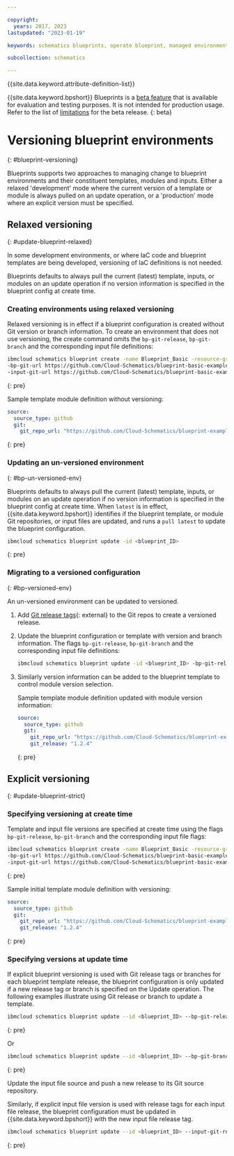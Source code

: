```yaml
---

copyright:
  years: 2017, 2023
lastupdated: "2023-01-19"

keywords: schematics blueprints, operate blueprint, managed environments

subcollection: schematics

---
```


{{site.data.keyword.attribute-definition-list}}

{{site.data.keyword.bpshort}} Blueprints is a [beta feature](/docs/schematics?topic=schematics-bp-beta-limitations) that is available for evaluation and testing purposes. It is not intended for production usage. Refer to the list of [limitations](/docs/schematics?topic=schematics-bp-beta-limitations#sc-bp-beta-limitation) for the beta release.
{: beta}

# Versioning blueprint environments 
{: #blueprint-versioning}

Blueprints supports two approaches to managing change to blueprint environments and their constituent templates, modules and inputs. Either a relaxed 'development' mode where the current version of a template or module is always pulled on an update operation, or a 'production' mode where an explicit version must be specified. 

## Relaxed versioning
{: #update-blueprint-relaxed} 

In some development environments, or where IaC code and blueprint templates are being developed, versioning of IaC definitions is not needed. 

Blueprints defaults to always pull the current (latest) template, inputs, or modules on an update operation if no version information is specified in the blueprint config at create time. 


### Creating environments using relaxed versioning

Relaxed versioning is in effect if a blueprint configuration is created without Git version or branch information. To create an environment that does not use versioning, the create command omits the `bp-git-release`, `bp-git-branch` and the corresponding input file definitions:

```sh
ibmcloud schematics blueprint create -name Blueprint_Basic -resource-group Default \
-bp-git-url https://github.com/Cloud-Schematics/blueprint-basic-example -bp-git-file basic-blueprint.yaml \
-input-git-url https://github.com/Cloud-Schematics/blueprint-basic-example -input-git-file basic-input.yaml 
```
{: pre}

Sample template module definition without versioning:
```yaml
source:
  source_type: github
  git: 
    git_repo_url: "https://github.com/Cloud-Schematics/blueprint-example-modules/tree/main/IBM-ResourceGroup"
```
{: pre}

### Updating an un-versioned environment
{: #bp-un-versioned-env}

Blueprints defaults to always pull the current (latest) template, inputs, or modules on an update operation if no version information is specified in the blueprint config at create time. When `latest` is in effect, {{site.data.keyword.bpshort}} identifies if the blueprint template, or module Git repositories, or input files are updated, and runs a `pull latest` to update the blueprint configuration. 

```sh
ibmcloud schematics blueprint update -id <blueprint_ID> 
```
{: pre}


### Migrating to a versioned configuration
{: #bp-versioned-env}

An un-versioned environment can be updated to versioned. 


1. Add [Git release tags](https://docs.github.com/en/repositories/releasing-projects-on-github/managing-releases-in-a-repository){: external} to the Git repos to create a versioned release.   
2. Update the blueprint configuration or template with version and branch information. The flags `bp-git-release`, `bp-git-branch` and the corresponding input file definitions: 
    ```sh
    ibmcloud schematics blueprint update -id <blueprint_ID> -bp-git-release <x.y.z> -input-git-release <x.y.z>
    ```
3. Similarly version information can be added to the blueprint template to control module version selection. 

    Sample template module definition updated with module version information:
    ```yaml
    source:
      source_type: github
      git: 
        git_repo_url: "https://github.com/Cloud-Schematics/blueprint-example-modules/tree/main/IBM-ResourceGroup"
        git_release: "1.2.4"
    ```
    {: pre}

## Explicit versioning
{: #update-blueprint-strict} 

### Specifying versioning at create time

Template and input file versions are specified at create time using the flags `bp-git-release`, `bp-git-branch` and the corresponding input file flags: 

```sh
ibmcloud schematics blueprint create -name Blueprint_Basic -resource-group Default \
-bp-git-url https://github.com/Cloud-Schematics/blueprint-basic-example -bp-git-file basic-blueprint.yaml --bp-git-release <x.y.z>\
-input-git-url https://github.com/Cloud-Schematics/blueprint-basic-example -input-git-file basic-input.yaml --input-git-release <x.y.z>
```
{: pre}

Sample initial template module definition with versioning:
```yaml
source:
  source_type: github
  git: 
    git_repo_url: "https://github.com/Cloud-Schematics/blueprint-example-modules/tree/main/IBM-ResourceGroup"
    git_release: "1.2.4"
```
{: pre}


### Specifying versions at update time

If explicit blueprint versioning is used with Git release tags or branches for each blueprint template release, the blueprint configuration is only updated if a new release tag or branch is specified on the Update operation. The following examples illustrate using Git release or branch to update a template. 

```sh
ibmcloud schematics blueprint update --id <blueprint_ID> --bp-git-release <x.y.z>
```
{: pre}

Or 
```sh
ibmcloud schematics blueprint update --id <blueprint_ID> --bp-git-branch <production_test>
```
{: pre}


Update the input file source and push a new release to its Git source repository. 

Similarly, if explicit input file version is used with release tags for each input file release, the blueprint configuration must be updated in {{site.data.keyword.bpshort}} with the new input file release tag.  

```sh
ibmcloud schematics blueprint update --id <blueprint_ID> --input-git-release x.y.z  
```
{: pre}
